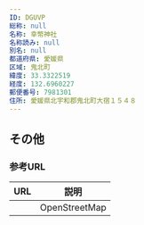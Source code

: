 ```yaml
---
ID: DGUVP
総称: null
名称: 幸幣神社
名称読み: null
別名: null
都道府県: 愛媛県
区域: 鬼北町
緯度: 33.3322519
経度: 132.6960227
郵便番号: 7981301
住所: 愛媛県北宇和郡鬼北町大宿１５４８
---
```


## その他

### 参考URL

| URL | 説明          |
| --- | ------------- |
|     | OpenStreetMap |
